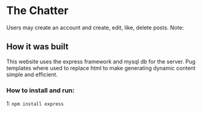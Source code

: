 # The Chatter
Users may create an account and create, edit, like, delete posts. Note: 

## How it was built
This website uses the express framework and mysql db for the server. Pug templates where used to replace html to make 
generating dynamic content simple and efficient. 

### How to install and run:

1: ```npm install express```
